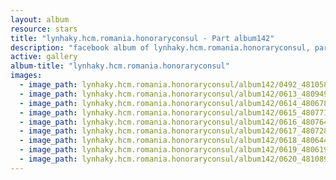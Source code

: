 ```yaml
---
layout: album
resource: stars
title: "lynhaky.hcm.romania.honoraryconsul - Part album142"
description: "facebook album of lynhaky.hcm.romania.honoraryconsul, part album142."
active: gallery
album-title: "lynhaky.hcm.romania.honoraryconsul"
images:
  - image_path: lynhaky.hcm.romania.honoraryconsul/album142/0492_481058099_1172302110920414_1594438024424571529_n.jpg
  - image_path: lynhaky.hcm.romania.honoraryconsul/album142/0613_480949594_1172299500920675_1748945042600330329_n.jpg
  - image_path: lynhaky.hcm.romania.honoraryconsul/album142/0614_480678911_1172299370920688_2615354137135617279_n.jpg
  - image_path: lynhaky.hcm.romania.honoraryconsul/album142/0615_480771594_1172299484254010_8058868832425582103_n.jpg
  - image_path: lynhaky.hcm.romania.honoraryconsul/album142/0616_480764084_1172299400920685_5186626940332724960_n.jpg
  - image_path: lynhaky.hcm.romania.honoraryconsul/album142/0617_480728853_1172299410920684_8419615517331492751_n.jpg
  - image_path: lynhaky.hcm.romania.honoraryconsul/album142/0618_480644416_1172299367587355_2925316731660678186_n.jpg
  - image_path: lynhaky.hcm.romania.honoraryconsul/album142/0619_480619948_1172299380920687_8422114170706131148_n.jpg
  - image_path: lynhaky.hcm.romania.honoraryconsul/album142/0620_481089164_1172299510920674_2410156431270923621_n.jpg
---
```

